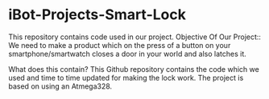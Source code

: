 # iBot-Projects-Smart-Lock
This repository contains code used in our project.
Objective Of Our Project::
We need to make a product which on the press of a button on your smartphone/smartwatch closes a door in your world and also latches it.

What does this contain?
This Github repository contains the code which we used and time to time updated for making the lock work.
The project is based on using an Atmega328.
